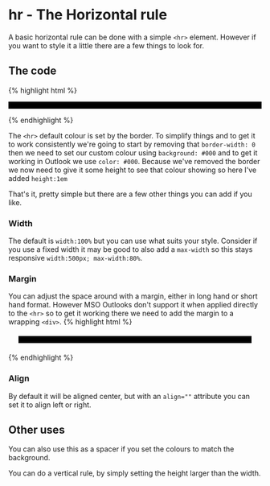 # hr - The Horizontal rule
A basic horizontal rule can be done with a simple `<hr>` element.  However if you want to style it a little there are a few things to look for.

## The code
{% highlight html %}
<hr style="border-width: 0; background: #000; color: #000; height:1em">
{% endhighlight %}

The `<hr>` default colour is set by the border.  To simplify things and to get it to work consistently we're going to start by removing that `border-width: 0` then we need to set our custom colour using `background: #000` and to get it working in Outlook we use `color: #000`.  Because we've removed the border we now need to give it some height to see that colour showing so here I've added `height:1em`

That's it, pretty simple but there are a few other things you can add if you like.

### Width
The default is `width:100%` but you can use what suits your style.  Consider if you use a fixed width it may be good to also add a `max-width` so this stays responsive `width:500px; max-width:80%`.

### Margin
You can adjust the space around with a margin, either in long hand or short hand format.  However MSO Outlooks don't support it when applied directly to the `<hr>` so to get it working there we need to add the margin to a wrapping `<div>`.
{% highlight html %}
<div style="margin:20px"><hr style="border-width: 0; background: #000; color: #000; height:1em"></div>
{% endhighlight %}

### Align
By default it will be aligned center, but with an `align=""` attribute you can set it to align left or right.


## Other uses
You can also use this as a spacer if you set the colours to match the background.

You can do a vertical rule, by simply setting the height larger than the width.
